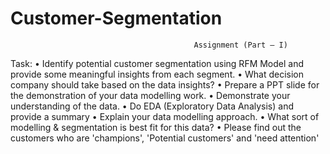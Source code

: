 # Customer-Segmentation

                                             Assignment (Part – I)
Task:
•          Identify potential customer segmentation using RFM Model and provide some meaningful insights from each segment. 
•         What decision company should take based on the data insights?
•         Prepare a PPT slide for the demonstration of your data modelling work.
•         Demonstrate your understanding of the data. 
•         Do EDA (Exploratory Data Analysis) and provide a summary 
•         Explain your data modelling approach. 
•         What sort of modelling & segmentation is best fit for this data?
•         Please find out the customers who are 'champions', 'Potential customers' and 'need attention'  
